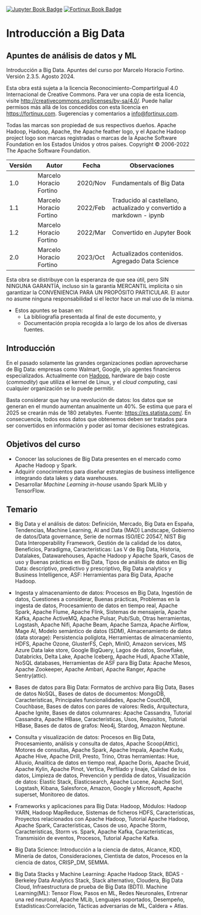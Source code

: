 [![Jupyter Book Badge](https://jupyterbook.org/badge.svg)](<https://jupyterbook.org/intro.html>)
[![Fortinux Book Badge](https://fortinux.com/FortinuxBook.svg)](<https://fortinux.github.io/bigdata-book/intro.html>) 

# Introducción a Big Data
## Apuntes de análisis de datos y ML

Introducción a Big Data. Apuntes del curso por Marcelo Horacio Fortino. Versión 2.3.5. Agosto 2024.    

Esta obra está sujeta a la licencia Reconocimiento-CompartirIgual 4.0 Internacional de Creative Commons. Para ver una copia de esta licencia, visite <http://creativecommons.org/licenses/by-sa/4.0/>. Puede hallar permisos más allá de los concedidos con esta licencia en <https://fortinux.com>. Sugerencias y comentarios a <info@fortinux.com>.     

Todas las marcas son propiedad de sus respectivos dueños. Apache Hadoop, Hadoop, Apache, the Apache feather logo, y el Apache Hadoop project logo son marcas registradas o marcas de la Apache Software Foundation en los Estados Unidos y otros países. Copyright © 2006-2022 The Apache Software Foundation.    
    
| Versión | Autor | Fecha | Observaciones |
|------- | ---------------- | -------- | -----------|
| 1.0 | Marcelo Horacio Fortino | 2020/Nov | Fundamentals of Big Data |
| 1.1 | Marcelo Horacio Fortino | 2022/Feb | Traducido al castellano, actualizado y convertido a markdown - ipynb |    
| 1.2 | Marcelo Horacio Fortino | 2022/Mar | Convertido en Jupyter Book |    
| 2.0 | Marcelo Horacio Fortino | 2023/Oct | Actualizados contenidos. Agregado Data Science |    


Esta obra se distribuye con la esperanza de que sea útil, pero SIN NINGUNA GARANTÍA, incluso sin la garantía MERCANTIL implícita o sin garantizar la CONVENIENCIA PARA UN PROPÓSITO PARTICULAR. El autor no asume ninguna responsabilidad si el lector hace un mal uso de la misma.    
    
- Estos apuntes se basan en: 
    - La bibliografía presentada al final de este documento, y
    - Documentación propia recogida a lo largo de los años de diversas fuentes.
    
## Introducción
En el pasado solamente las grandes organizaciones podían aprovecharse de Big Data: empresas  como Walmart, Google, y/o agentes financieros especializados. Actualmente con [Hadoop](https://hadoop.apache.org/ "Hadoop"), hardware de bajo coste (*commodity*) que utiliza el kernel de Linux, y el *cloud computing*, casi cualquier organización se lo puede permitir.
  
Basta considerar que hay una revolución de datos: los datos que se generan en el mundo aumentan anualmente un 40%.  Se estima que para el 2025 se crearán más de 180 zetabytes. Fuente: <https://es.statista.com/>. En consecuencia, todos esos datos que obtenemos deben ser tratados para ser convertidos en información y poder así tomar decisiones estratégicas.

## Objetivos del curso    

- Conocer las soluciones de Big Data presentes en el mercado como Apache Hadoop y Spark.
- Adquirir conocimientos para diseñar estrategias de business intelligence integrando data lakes y data warehouses.
- Desarrollar *Machine Learning in-house* usando Spark MLlib y TensorFlow.    
    
## Temario    
      
- Big Data y el análisis de datos: Definición, Mercado, Big Data en España, Tendencias, Machine Learning, AI and Data (MAD) Landscape, Gobierno de datos/Data governance, Serie de normas ISO/IEC 20547, NIST Big Data Interoperability Framework, Gestión de la calidad de los datos, Beneficios, Paradigma, Características: Las V de Big Data, Historia, Datalakes, Datawarehouses, Apache Hadoop y Apache Spark, Casos de uso y Buenas prácticas en Big Data, Tipos de análisis de datos en Big Data: descriptivo, predictivo y prescriptivo, Big Data analytics y Business Intelligence, ASF: Herramientas para Big Data, Apache Hadoop.
  
- Ingesta y almacenamiento de datos: Procesos en Big Data, Ingestión de datos, Cuestiones a considerar, Buenas prácticas, Problemas en la ingesta de datos, Procesamiento de datos en tiempo real, Apache Spark, Apache Flume, Apache Flink, Sistemas de mensajería, Apache Kafka, Apache ActiveMQ, Apache Pulsar, Pub/Sub, Otras herramientas, Logstash, Apache Nifi, Apache Beam, Apache Samza, Apache Airflow, Mage AI, Modelo semántico de datos (SDM), Almacenamiento de datos (data storage): Persistencia políglota, Herramientas de almacenamiento, HDFS, Apache Ozone, GlusterFS, Ceph, MinIO, Amazon services, MS Azure Data lake store, Google BigQuery, Lagos de datos, Snowflake, Databricks, Delta Lake, Apache Iceberg, Apache Hudi, Apache XTable, NoSQL databases, Herramientas de ASF para Big Data: Apache Mesos, Apache Zookeeper, Apache Ambari, Apache Ranger, Apache Sentry(attic).
    
- Bases de datos para Big Data: Formatos de archivo para Big Data, Bases de datos NoSQL, Bases de datos de documentos: MongoDB, Características, Principales funcionalidades, Apache CouchDB, Couchbase, Bases de datos con pares de valores: Redis, Arquitectura, Apache Ignite, Bases de datos columnares: Apache Cassandra, Tutorial Cassandra, Apache HBase, Características, Usos, Requisitos, Tutorial HBase, Bases de datos de grafos: Neo4j, Stardog, Amazon Neptune.
  
- Consulta y visualización de datos: Procesos en Big Data, Procesamiento, análisis y consulta de datos, Apache Scoop(Attic), Motores de consultas, Apache Spark, Apache Impala, Apache Kudu, Apache Hive, Apache Drill, Presto, Trino, Otras herramientas: Hue, Alluxio, Analítica de datos en tiempo real, Apache Doris, Apache Druid, Apache Kylin, Apache Pinot, Vertica, Perfilado y linaje, Calidad de los datos, Limpieza de datos, Prevención y perdida de datos, Visualización de datos: Elastic Stack, Elasticsearch, Apache Lucene, Apache Sorl, Logstash, Kibana, Salesforce, Amazon, Google y Microsoft, Apache superset, Monitoreo de datos.

- Frameworks y aplicaciones para Big Data: Hadoop, Módulos: Hadoop YARN, Hadoop MapReduce, Sistemas de ficheros HDFS, Características, Proyectos relacionados con Apache Hadoop, Tutorial Apache Hadoop, Apache Spark, Características, Casos de uso, Apache Storm, Características, Storm vs. Spark, Apache Kafka, Características, Transmisión de eventos, Procesos, Tutorial Apache Kafka.
  
- Big Data Science: Introducción a la ciencia de datos, Alcance, KDD, Minería de datos, Consideraciones, Cientista de datos, Procesos en la ciencia de datos, CRISP_DM, SEMMA.
  
- Big Data Stacks y Machine Learning: Apache Hadoop Stack, BDAS - Berkeley Data Analytics Stack, Stack alternativo, Cloudera, Big Data Cloud, Infraestructura de prueba de Big Data (BDTI). Machine Learning(ML): Tensor Flow, Pasos en ML, Redes Neuronales, Entrenar una red neuronal, Apache MLib, Lenguajes soportados, Desempeño, Estadísticas:Correlación, Tácticas adversarias de ML, Caldera + Atlas.
  
  